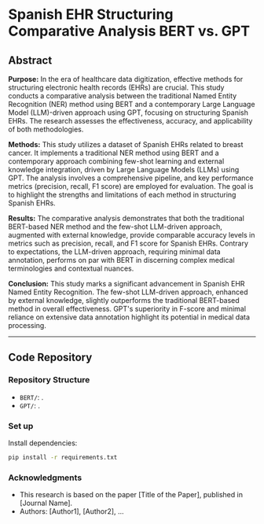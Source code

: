 # Spanish EHR Structuring Comparative Analysis BERT vs. GPT

## Abstract

**Purpose:**
In the era of healthcare data digitization, effective methods for structuring electronic health records (EHRs) are crucial. This study conducts a comparative analysis between the traditional Named Entity Recognition (NER) method using BERT and a contemporary Large Language Model (LLM)-driven approach using GPT, focusing on structuring Spanish EHRs. The research assesses the effectiveness, accuracy, and applicability of both methodologies.

**Methods:**
This study utilizes a dataset of Spanish EHRs related to breast cancer. It implements a traditional NER method using BERT and a contemporary approach combining few-shot learning and external knowledge integration, driven by Large Language Models (LLMs) using GPT. The analysis involves a comprehensive pipeline, and key performance metrics (precision, recall, F1 score) are employed for evaluation. The goal is to highlight the strengths and limitations of each method in structuring Spanish EHRs.

**Results:**
The comparative analysis demonstrates that both the traditional BERT-based NER method and the few-shot LLM-driven approach, augmented with external knowledge, provide comparable accuracy levels in metrics such as precision, recall, and F1 score for Spanish EHRs. Contrary to expectations, the LLM-driven approach, requiring minimal data annotation, performs on par with BERT in discerning complex medical terminologies and contextual nuances.

**Conclusion:**
This study marks a significant advancement in Spanish EHR Named Entity Recognition. The few-shot LLM-driven approach, enhanced by external knowledge, slightly outperforms the traditional BERT-based method in overall effectiveness. GPT's superiority in F-score and minimal reliance on extensive data annotation highlight its potential in medical data processing.

---

## Code Repository

### Repository Structure

- `BERT/`: .
- `GPT/`: .

### Set up

Install dependencies:

   ```bash
   pip install -r requirements.txt
   ```

### Acknowledgments

- This research is based on the paper [Title of the Paper], published in [Journal Name].
- Authors: [Author1], [Author2], ...



